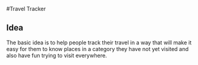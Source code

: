 #Travel Tracker

## Idea
The basic idea is to help people track their travel in a way that will make it
easy for them to know places in a category they have not yet visited and also 
have fun trying to visit everywhere.
